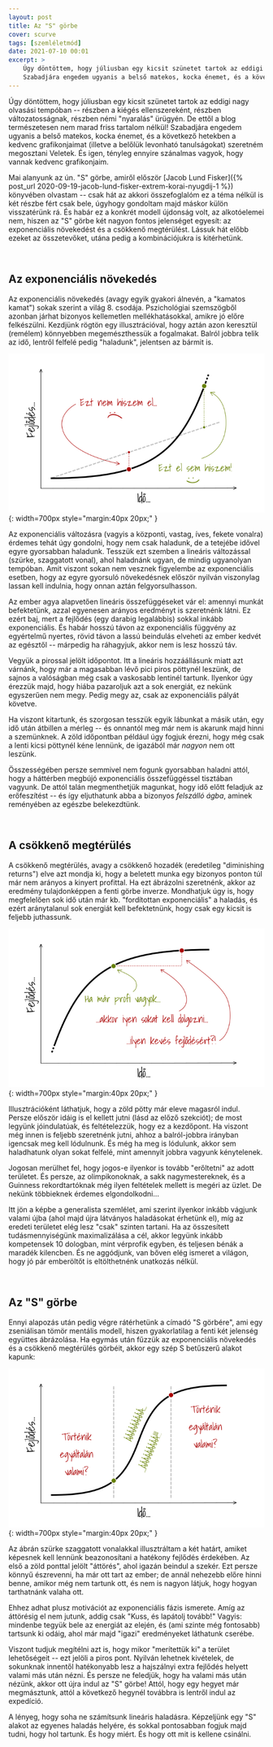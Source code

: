 ```yaml
---
layout: post
title: Az "S" görbe
cover: scurve
tags: [szemléletmód]
date: 2021-07-10 00:01
excerpt: >
    Úgy döntöttem, hogy júliusban egy kicsit szünetet tartok az eddigi nagy olvasási tempóban -- de ettől a blog természetesen nem marad friss tartalom nélkül!
    Szabadjára engedem ugyanis a belső matekos, kocka énemet, és a következő hetekben a kedvenc grafikonjaimat (illetve a belőlük levonható tanulságokat) szeretném megosztani Veletek...
---
```


Úgy döntöttem, hogy júliusban egy kicsit szünetet tartok az eddigi nagy olvasási tempóban -- részben a kiégés ellenszereként, részben változatosságnak, részben némi "nyaralás" ürügyén.
De ettől a blog természetesen nem marad friss tartalom nélkül!
Szabadjára engedem ugyanis a belső matekos, kocka énemet, és a következő hetekben a kedvenc grafikonjaimat (illetve a belőlük levonható tanulságokat) szeretném megosztani Veletek.
És igen, tényleg ennyire szánalmas vagyok, hogy vannak kedvenc grafikonjaim.

Mai alanyunk az ún. "S" görbe, amiről először [Jacob Lund Fisker]({% post_url 2020-09-19-jacob-lund-fisker-extrem-korai-nyugdij-1 %}) könyvében olvastam -- csak hát az akkori összefoglalóm ez a téma nélkül is két részbe fért csak bele, úgyhogy gondoltam majd máskor külön visszatérünk rá.
És habár ez a konkrét modell újdonság volt, az alkotóelemei nem, hiszen az "S" görbe két nagyon fontos jelenséget egyesít: az exponenciális növekedést és a csökkenő megtérülést.
Lássuk hát előbb ezeket az összetevőket, utána pedig a kombinációjukra is kitérhetünk.

<br>





















## <a name="eleje"></a>Az exponenciális növekedés

Az exponenciális növekedés (avagy egyik gyakori álnevén, a "kamatos kamat") sokak szerint a világ 8. csodája.
Pszichológiai szemszögből azonban járhat bizonyos kellemetlen mellékhatásokkal, amikre jó előre felkészülni.
Kezdjünk rögtön egy illusztrációval, hogy aztán azon keresztül (remélem) könnyebben megemészthessük a fogalmakat.
Balról jobbra telik az idő, lentről felfelé pedig "haladunk", jelentsen az bármit is.

![Az exponenciális növekedés](/images/original/scurve_exponential.png){: width=700px style="margin:40px 20px;" }

Az exponenciális változásra (vagyis a központi, vastag, íves, fekete vonalra) érdemes tehát úgy gondolni, hogy nem csak haladunk, de a tetejébe idővel egyre gyorsabban haladunk.
Tesszük ezt szemben a lineáris változással (szürke, szaggatott vonal), ahol haladnánk ugyan, de mindig ugyanolyan tempóban.
Amit viszont sokan nem vesznek figyelembe az exponenciális esetben, hogy az egyre gyorsuló növekedésnek először nyilván viszonylag lassan kell indulnia, hogy onnan aztán felgyorsulhasson.

Az ember agya alapvetően lineáris összefüggéseket vár el: amennyi munkát befektetünk, azzal egyenesen arányos eredményt is szeretnénk látni.
Ez ezért baj, mert a fejlődés (egy darabig legalábbis) sokkal inkább exponenciális.
És habár hosszú távon az exponenciális függvény az egyértelmű nyertes, rövid távon a lassú beindulás elveheti az ember kedvét az egésztől -- márpedig ha ráhagyjuk, akkor nem is lesz hosszú táv.

Vegyük a pirossal jelölt időpontot.
Itt a lineáris hozzáállásunk miatt azt várnánk, hogy már a magasabban lévő pici piros pöttynél leszünk, de sajnos a valóságban még csak a vaskosabb lentinél tartunk.
Ilyenkor úgy érezzük majd, hogy hiába pazaroljuk azt a sok energiát, ez nekünk egyszerűen nem megy.
Pedig megy az, csak az exponenciális pályát követve.

Ha viszont kitartunk, és szorgosan tesszük egyik lábunkat a másik után, egy idő után átbillen a mérleg -- és onnantól meg már nem is akarunk majd hinni a szemünknek.
A zöld időpontban például úgy fogjuk érezni, hogy még csak a lenti kicsi pöttynél kéne lennünk, de igazából már *nagyon* nem ott leszünk.

Összességében persze semmivel nem fogunk gyorsabban haladni attól, hogy a háttérben megbújó exponenciális összefüggéssel tisztában vagyunk.
De attól talán megmenthetjük magunkat, hogy idő előtt feladjuk az erőfeszítést -- és így eljuthatunk abba a bizonyos *felszálló ágba*, aminek reményében az egészbe belekezdtünk.

<br>
















## <a name="vege"></a>A csökkenő megtérülés

A csökkenő megtérülés, avagy a csökkenő hozadék (eredetileg "diminishing returns") elve azt mondja ki, hogy a beletett munka egy bizonyos ponton túl már nem arányos a kinyert profittal.
Ha ezt ábrázolni szeretnénk, akkor az eredmény tulajdonképpen a fenti görbe inverze.
Mondhatjuk úgy is, hogy megfelelően sok idő után már kb. "fordítottan exponenciális" a haladás, és ezért aránytalanul sok energiát kell befektetnünk, hogy csak egy kicsit is feljebb juthassunk.

![A csökkenő megtérülés](/images/original/scurve_diminishing.png){: width=700px style="margin:40px 20px;" }

Illusztrációként láthatjuk, hogy a zöld pötty már eleve magasról indul.
Persze először idáig is el kellett jutni (lásd az előző szekciót); de most legyünk jóindulatúak, és feltételezzük, hogy ez a kezdőpont.
Ha viszont még innen is feljebb szeretnénk jutni, ahhoz a balról-jobbra irányban igencsak meg kell lódulnunk.
És még ha meg is lódulunk, akkor sem haladhatunk olyan sokat felfelé, mint amennyit jobbra vagyunk kénytelenek.

Jogosan merülhet fel, hogy jogos-e ilyenkor is tovább "erőltetni" az adott területet.
És persze, az olimpikonoknak, a sakk nagymestereknek, és a Guinness rekordtartóknak még ilyen feltételek mellett is megéri az üzlet.
De nekünk többieknek érdemes elgondolkodni...

Itt jön a képbe a generalista szemlélet, ami szerint ilyenkor inkább vágjunk valami újba (ahol majd újra látványos haladásokat érhetünk el), míg az eredeti területet elég lesz "csak" szinten tartani.
Ha az összesített tudásmennyiségünk maximalizálása a cél, akkor legyünk inkább kompetensek 10 dologban, mint vérprofik egyben, és teljesen bénák a maradék kilencben.
És ne aggódjunk, van bőven elég ismeret a világon, hogy jó pár emberöltőt is eltölthetnénk unatkozás nélkül.

<br>

















## <a name="egyutt"></a>Az "S" görbe

Ennyi alapozás után pedig végre rátérhetünk a címadó "S görbére", ami egy zseniálisan tömör mentális modell, hiszen gyakorlatilag a fenti két jelenség együttes ábrázolása.
Ha egymás után fűzzük az exponenciális növekedés és a csökkenő megtérülés görbéit, akkor egy szép S betűszerű alakot kapunk:

![Az "S" görbe](/images/original/scurve_combined.png){: width=700px style="margin:40px 20px;" }

Az ábrán szürke szaggatott vonalakkal illusztráltam a két határt, amiket képesnek kell lennünk beazonosítani a hatékony fejlődés érdekében.
Az első a zöld ponttal jelölt "áttörés", ahol igazán beindul a szekér.
Ezt persze könnyű észrevenni, ha már ott tart az ember; de annál nehezebb előre hinni benne, amikor még nem tartunk ott, és nem is nagyon látjuk, hogy hogyan tarthatnánk valaha ott.

Ehhez adhat plusz motivációt az exponenciális fázis ismerete.
Amíg az áttörésig el nem jutunk, addig csak "Kuss, és lapátolj tovább!"
Vagyis: mindenbe tegyük bele az energiát az elején, és (ami szinte még fontosabb) tartsunk ki odáig, ahol már majd "igazi" eredményeket láthatunk cserébe.

Viszont tudjuk megítélni azt is, hogy mikor "merítettük ki" a terület lehetőségeit -- ezt jelöli a piros pont.
Nyilván lehetnek kivételek, de sokunknak innentől hatékonyabb lesz a hajszálnyi extra fejlődés helyett valami más után nézni.
És persze ne feledjük, hogy ha valami más után nézünk, akkor ott újra indul az "S" görbe!
Attól, hogy egy hegyet már megmásztunk, attól a következő hegynél továbbra is lentről indul az expedíció.

A lényeg, hogy soha ne számítsunk lineáris haladásra.
Képzeljünk egy "S" alakot az egyenes haladás helyére, és sokkal pontosabban fogjuk majd tudni, hogy hol tartunk.
És hogy miért.
És hogy ott mit is kellene csinálni.